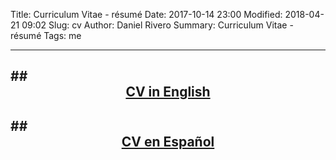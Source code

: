 Title: Curriculum Vitae - résumé
Date: 2017-10-14 23:00
Modified: 2018-04-21 09:02
Slug: cv
Author: Daniel Rivero 
Summary: Curriculum Vitae - résumé
Tags: me

---
##<center>[CV in English](/files/CV_DR_EN.pdf)</center>
---
##<center>[CV en Español](/files/CV_DR_ES.pdf)</center>
---
